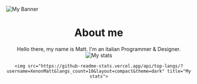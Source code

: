 ![My Banner](https://pbs.twimg.com/profile_banners/1316444575502946306/1661346092/1500x500)

<div align="center">
    <h1>About me</h1>
    Hello there, my name is Matt. I'm an italian Programmer & Designer.
    <br>
    <img src="https://github-readme-stats.vercel.app/api/?username=XenonMatt&count_private=true&show_icons=true&disable_animations=false&theme=dark" title="My stats">

    <img src="https://github-readme-stats.vercel.app/api/top-langs/?username=XenonMatt&langs_count=10&layout=compact&theme=dark" title="My stats">
</div>
